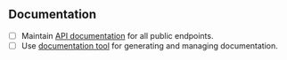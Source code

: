 ## Documentation

- [ ] Maintain [API documentation](#) for all public endpoints.
- [ ] Use [documentation tool](#) for generating and managing documentation.
